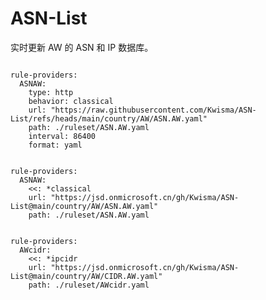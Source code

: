
# ASN-List

实时更新 AW 的 ASN 和 IP 数据库。

<pre><code class="language-javascript">
rule-providers:
  ASNAW:
    type: http
    behavior: classical
    url: "https://raw.githubusercontent.com/Kwisma/ASN-List/refs/heads/main/country/AW/ASN.AW.yaml"
    path: ./ruleset/ASN.AW.yaml
    interval: 86400
    format: yaml
</code></pre>

<pre><code class="language-javascript">
rule-providers:
  ASNAW:
    <<: *classical
    url: "https://jsd.onmicrosoft.cn/gh/Kwisma/ASN-List@main/country/AW/ASN.AW.yaml"
    path: ./ruleset/ASN.AW.yaml
</code></pre>

<pre><code class="language-javascript">
rule-providers:
  AWcidr:
    <<: *ipcidr
    url: "https://jsd.onmicrosoft.cn/gh/Kwisma/ASN-List@main/country/AW/CIDR.AW.yaml"
    path: ./ruleset/AWcidr.yaml
</code></pre>